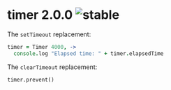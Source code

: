 
# timer 2.0.0 ![stable](https://img.shields.io/badge/stability-stable-4EBA0F.svg?style=flat)

The `setTimeout` replacement:

```coffee
timer = Timer 4000, ->
  console.log "Elapsed time: " + timer.elapsedTime
```

The `clearTimeout` replacement:

```
timer.prevent()
```
